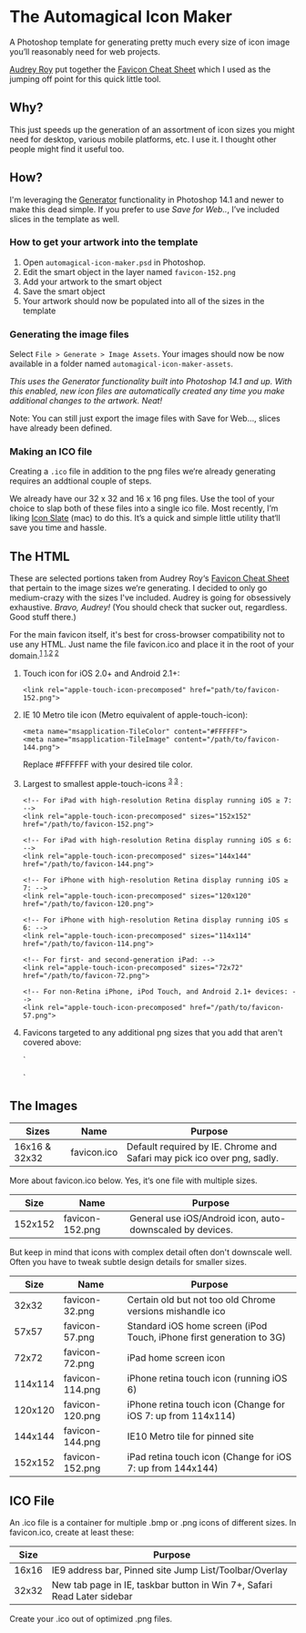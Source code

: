 # The Automagical Icon Maker

A Photoshop template for generating pretty much every size of icon image you’ll reasonably need for web projects.

[Audrey Roy](https://github.com/audreyr) put together the [Favicon Cheat Sheet](https://github.com/audreyr/favicon-cheat-sheet) which I used as the jumping off point for this quick little tool.

## Why?

This just speeds up the generation of an assortment of icon sizes you might need for desktop, various mobile platforms, etc. I use it. I thought other people might find it useful too. 

## How?

I'm leveraging the [Generator](http://blogs.adobe.com/photoshopdotcom/2013/09/introducing-adobe-generator-for-photoshop-cc.html) functionality in Photoshop 14.1 and newer to make this dead simple. If you prefer to use *Save for Web..*, I’ve included slices in the template as well.

### How to get your artwork into the template
 
 1. Open `automagical-icon-maker.psd` in Photoshop.
 2. Edit the smart object in the layer named `favicon-152.png`
 3. Add your artwork to the smart object
 4. Save the smart object
 5. Your artwork should now be populated into all of the sizes in the template
 
### Generating the image files

Select `File > Generate > Image Assets`. Your images should now be now available in a folder named `automagical-icon-maker-assets`. 

*This uses the Generator functionality built into Photoshop 14.1 and up. With this enabled, new icon files are automatically created any time you make additional changes to the artwork. Neat!*

Note: You can still just export the image files with Save for Web..., slices have already been defined.

### Making an ICO file

Creating a `.ico` file in addition to the png files we‘re already generating requires an addtional couple of steps. 

We already have our 32 x 32 and 16 x 16 png files. Use the tool of your choice to slap both of these files into a single ico file. Most recently, I’m liking [Icon Slate](http://www.kodlian.com/apps/icon-slate) (mac) to do this. It’s a quick and simple little utility that‘ll save you time and hassle. 

## The HTML

These are selected portions taken from Audrey Roy‘s [Favicon Cheat Sheet](https://github.com/audreyr/favicon-cheat-sheet) that pertain to the image sizes we‘re generating. I decided to only go medium-crazy with the sizes I've included. Audrey is going for obsessively exhaustive. *Bravo, Audrey!* (You should check that sucker out, regardless. Good stuff there.)

For the main favicon itself, it's best for cross-browser compatibility not to use any HTML. Just name the file favicon.ico and place it in the root of your domain.<sup>[1] [1],[2] [2]</sup>

 1. Touch icon for iOS 2.0+ and Android 2.1+:  

    `<link rel="apple-touch-icon-precomposed" href="path/to/favicon-152.png">`
   
 2. IE 10 Metro tile icon (Metro equivalent of apple-touch-icon):

    `<meta name="msapplication-TileColor" content="#FFFFFF">`   
    `<meta name="msapplication-TileImage" content="/path/to/favicon-144.png">`  

    Replace #FFFFFF with your desired tile color.

 3. Largest to smallest apple-touch-icons <sup>[3] [3]</sup> : 

    `<!-- For iPad with high-resolution Retina display running iOS ≥ 7: -->`  
    `<link rel="apple-touch-icon-precomposed" sizes="152x152" href="/path/to/favicon-152.png">`  
    
    `<!-- For iPad with high-resolution Retina display running iOS ≤ 6: -->`  
    `<link rel="apple-touch-icon-precomposed" sizes="144x144" href="/path/to/favicon-144.png">`  
    
    `<!-- For iPhone with high-resolution Retina display running iOS ≥ 7: -->`  
    `<link rel="apple-touch-icon-precomposed" sizes="120x120" href="/path/to/favicon-120.png">`  
    
    `<!-- For iPhone with high-resolution Retina display running iOS ≤ 6: -->`  
    `<link rel="apple-touch-icon-precomposed" sizes="114x114" href="/path/to/favicon-114.png">`  
    
    `<!-- For first- and second-generation iPad: -->`  
    `<link rel="apple-touch-icon-precomposed" sizes="72x72" href="/path/to/favicon-72.png">`  
    
    `<!-- For non-Retina iPhone, iPod Touch, and Android 2.1+ devices: -->`  
    `<link rel="apple-touch-icon-precomposed" href="/path/to/favicon-57.png">  `

4. Favicons targeted to any additional png sizes that you add that aren't covered above:
    
    `
    <link rel="icon" href="/path/to/favicon-32.png" sizes="32x32">`  


## The Images

| Sizes         | Name            | Purpose                                                                 |
| ------------- | --------------- | ----------------------------------------------------------------------- | 
| 16x16 & 32x32 | favicon.ico     | Default required by IE. Chrome and Safari may pick ico over png, sadly. | 

More about favicon.ico below. Yes, it‘s one file with multiple sizes.

| Size    | Name            | Purpose
| ------- | --------------- | -----------------------------------------------------------------------  | 
| 152x152 | favicon-152.png | General use iOS/Android icon, auto-downscaled by devices.                |

But keep in mind that icons with complex detail often don't downscale well.
Often you have to tweak subtle design details for smaller sizes.

| Size    | Name             | Purpose                                                              |
| --------| ---------------- | -------------------------------------------------------------------- | 
| 32x32   | favicon-32.png   | Certain old but not too old Chrome versions mishandle ico            |
| 57x57   | favicon-57.png   | Standard iOS home screen (iPod Touch, iPhone first generation to 3G) |
| 72x72   | favicon-72.png   | iPad home screen icon                                                |
| 114x114 | favicon-114.png  | iPhone retina touch icon (running iOS 6)                             |
| 120x120 | favicon-120.png  | iPhone retina touch icon (Change for iOS 7: up from 114x114)         |
| 144x144 | favicon-144.png  | IE10 Metro tile for pinned site                                      |
| 152x152 | favicon-152.png  | iPad retina touch icon (Change for iOS 7: up from 144x144)           |


## ICO File

An .ico file is a container for multiple .bmp or .png icons of different sizes.
In favicon.ico, create at least these:

| Size     | Purpose                                                                 |
| -------- | ----------------------------------------------------------------------- | 
| 16x16    | IE9 address bar, Pinned site Jump List/Toolbar/Overlay                  |
| 32x32    | New tab page in IE, taskbar button in Win 7+, Safari Read Later sidebar |

Create your .ico out of optimized .png files.


[1]: http://mathiasbynens.be/notes/rel-shortcut-icon  
[2]: http://www.w3.org/html/wg/drafts/html/CR/links.html#rel-icon  
[3]: http://mathiasbynens.be/notes/touch-icons  
